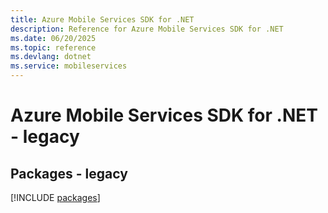 ```yaml
---
title: Azure Mobile Services SDK for .NET
description: Reference for Azure Mobile Services SDK for .NET
ms.date: 06/20/2025
ms.topic: reference
ms.devlang: dotnet
ms.service: mobileservices
---
```

# Azure Mobile Services SDK for .NET - legacy
## Packages - legacy
[!INCLUDE [packages](mobile-services-index.md)]